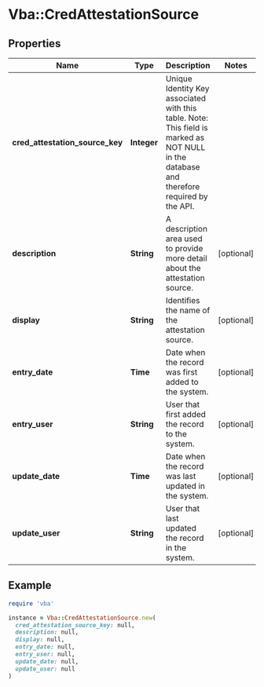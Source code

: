 # Vba::CredAttestationSource

## Properties

| Name | Type | Description | Notes |
| ---- | ---- | ----------- | ----- |
| **cred_attestation_source_key** | **Integer** | Unique Identity Key associated with this table. Note: This field is marked as NOT NULL in the database and therefore required by the API. |  |
| **description** | **String** | A description area used to provide more detail about the attestation source. | [optional] |
| **display** | **String** | Identifies the name of the attestation source. | [optional] |
| **entry_date** | **Time** | Date when the record was first added to the system. | [optional] |
| **entry_user** | **String** | User that first added the record to the system. | [optional] |
| **update_date** | **Time** | Date when the record was last updated in the system. | [optional] |
| **update_user** | **String** | User that last updated the record in the system. | [optional] |

## Example

```ruby
require 'vba'

instance = Vba::CredAttestationSource.new(
  cred_attestation_source_key: null,
  description: null,
  display: null,
  entry_date: null,
  entry_user: null,
  update_date: null,
  update_user: null
)
```


